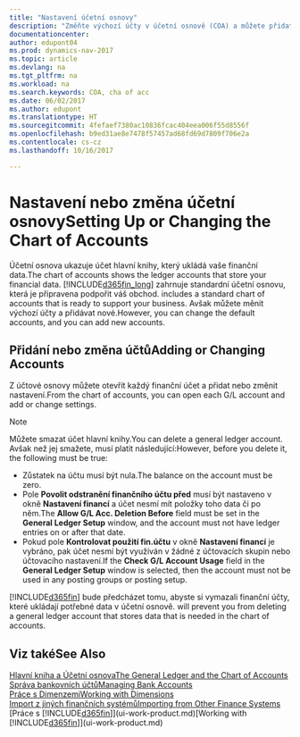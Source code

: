 ```yaml
---
title: "Nastavení účetní osnovy"
description: "Změňte výchozí účty v účetní osnově (COA) a můžete přidat nové účty."
documentationcenter: 
author: edupont04
ms.prod: dynamics-nav-2017
ms.topic: article
ms.devlang: na
ms.tgt_pltfrm: na
ms.workload: na
ms.search.keywords: COA, cha of acc
ms.date: 06/02/2017
ms.author: edupont
ms.translationtype: HT
ms.sourcegitcommit: 4fefaef7380ac10836fcac404eea006f55d8556f
ms.openlocfilehash: b9ed31ae8e7478f57457ad68fd69d7809f706e2a
ms.contentlocale: cs-cz
ms.lasthandoff: 10/16/2017

---
```

# <a name="setting-up-or-changing-the-chart-of-accounts"></a><span data-ttu-id="0ce54-103">Nastavení nebo změna účetní osnovy</span><span class="sxs-lookup"><span data-stu-id="0ce54-103">Setting Up or Changing the Chart of Accounts</span></span>
<span data-ttu-id="0ce54-104">Účetní osnova ukazuje účet hlavní knihy, který ukládá vaše finanční data.</span><span class="sxs-lookup"><span data-stu-id="0ce54-104">The chart of accounts shows the ledger accounts that store your financial data.</span></span> [!INCLUDE[d365fin_long](includes/d365fin_long_md.md)]<span data-ttu-id="0ce54-105"> zahrnuje standardní účetní osnovu, která je připravena podpořit váš obchod.</span><span class="sxs-lookup"><span data-stu-id="0ce54-105"> includes a standard chart of accounts that is ready to support your business.</span></span>
<span data-ttu-id="0ce54-106">Avšak můžete měnit výchozí účty a přidávat nové.</span><span class="sxs-lookup"><span data-stu-id="0ce54-106">However, you can change the default accounts, and you can add new accounts.</span></span>  

## <a name="adding-or-changing-accounts"></a><span data-ttu-id="0ce54-107">Přidání nebo změna účtů</span><span class="sxs-lookup"><span data-stu-id="0ce54-107">Adding or Changing Accounts</span></span>
<span data-ttu-id="0ce54-108">Z účtové osnovy můžete otevřít každý finanční účet a přidat nebo změnit nastavení.</span><span class="sxs-lookup"><span data-stu-id="0ce54-108">From the chart of accounts, you can open each G/L account and add or change settings.</span></span>

> [!NOTE]  
>   <span data-ttu-id="0ce54-109">Můžete smazat účet hlavní knihy.</span><span class="sxs-lookup"><span data-stu-id="0ce54-109">You can delete a general ledger account.</span></span> <span data-ttu-id="0ce54-110">Avšak než jej smažete, musí platit následující:</span><span class="sxs-lookup"><span data-stu-id="0ce54-110">However, before you delete it, the following must be true:</span></span>  

* <span data-ttu-id="0ce54-111">Zůstatek na účtu musí být nula.</span><span class="sxs-lookup"><span data-stu-id="0ce54-111">The balance on the account must be zero.</span></span>  
* <span data-ttu-id="0ce54-112">Pole **Povolit odstranění finančního účtu před** musí být nastaveno v okně **Nastavení financí** a účet nesmí mít položky toho data či po něm.</span><span class="sxs-lookup"><span data-stu-id="0ce54-112">The **Allow G/L Acc. Deletion Before** field must be set in the **General Ledger Setup** window, and the account must not have ledger entries on or after that date.</span></span>  
* <span data-ttu-id="0ce54-113">Pokud pole **Kontrolovat použití fin.účtu** v okně **Nastavení financí** je vybráno, pak účet nesmí být využíván v žádné z účtovacích skupin nebo účtovacího nastavení.</span><span class="sxs-lookup"><span data-stu-id="0ce54-113">If the **Check G/L Account Usage** field in the **General Ledger Setup** window is selected, then the account must not be used in any posting groups or posting setup.</span></span>  

[!INCLUDE[d365fin](includes/d365fin_md.md)]<span data-ttu-id="0ce54-114"> bude předcházet tomu, abyste si vymazali finanční účty, které ukládají potřebné data v účetní osnově.</span><span class="sxs-lookup"><span data-stu-id="0ce54-114"> will prevent you from deleting a general ledger account that stores data that is needed in the chart of accounts.</span></span>  

## <a name="see-also"></a><span data-ttu-id="0ce54-115">Viz také</span><span class="sxs-lookup"><span data-stu-id="0ce54-115">See Also</span></span>
[<span data-ttu-id="0ce54-116">Hlavní kniha a Účetní osnova</span><span class="sxs-lookup"><span data-stu-id="0ce54-116">The General Ledger and the Chart of Accounts</span></span>](finance-general-ledger.md)  
[<span data-ttu-id="0ce54-117">Správa bankovních účtů</span><span class="sxs-lookup"><span data-stu-id="0ce54-117">Managing Bank Accounts</span></span>](bank-manage-bank-accounts.md)  
[<span data-ttu-id="0ce54-118">Práce s Dimenzemi</span><span class="sxs-lookup"><span data-stu-id="0ce54-118">Working with Dimensions</span></span>](finance-dimensions.md)  
[<span data-ttu-id="0ce54-119">Import z jiných finančních systémů</span><span class="sxs-lookup"><span data-stu-id="0ce54-119">Importing from Other Finance Systems</span></span>](upload-data.md)  
<span data-ttu-id="0ce54-120">[Práce s [!INCLUDE[d365fin](includes/d365fin_md.md)]](ui-work-product.md)</span><span class="sxs-lookup"><span data-stu-id="0ce54-120">[Working with [!INCLUDE[d365fin](includes/d365fin_md.md)]](ui-work-product.md)</span></span>  

## 

